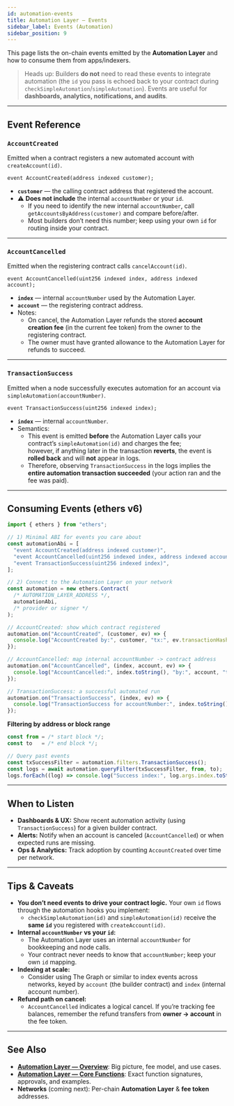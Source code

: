 ```yaml
---
id: automation-events
title: Automation Layer — Events
sidebar_label: Events (Automation)
sidebar_position: 9
---
```


This page lists the on-chain events emitted by the **Automation Layer** and how to consume them from apps/indexers.

> Heads up: Builders **do not** need to read these events to integrate automation (the `id` you pass is echoed back to your contract during `checkSimpleAutomation`/`simpleAutomation`). Events are useful for **dashboards, analytics, notifications, and audits**.

---

## Event Reference

### `AccountCreated`
Emitted when a contract registers a new automated account with `createAccount(id)`.

```solidity
event AccountCreated(address indexed customer);
```

- **`customer`** — the calling contract address that registered the account.
- ⚠️ **Does not include** the internal `accountNumber` or your `id`.
  - If you need to identify the new internal `accountNumber`, call `getAccountsByAddress(customer)` and compare before/after.
  - Most builders don’t need this number; keep using your own `id` for routing inside your contract.

---

### `AccountCancelled`
Emitted when the registering contract calls `cancelAccount(id)`.

```solidity
event AccountCancelled(uint256 indexed index, address indexed account);
```

- **`index`** — internal `accountNumber` used by the Automation Layer.
- **`account`** — the registering contract address.
- Notes:
  - On cancel, the Automation Layer refunds the stored **account creation fee** (in the current fee token) from the owner to the registering contract.
  - The owner must have granted allowance to the Automation Layer for refunds to succeed.

---

### `TransactionSuccess`
Emitted when a node successfully executes automation for an account via `simpleAutomation(accountNumber)`.

```solidity
event TransactionSuccess(uint256 indexed index);
```

- **`index`** — internal `accountNumber`.
- Semantics:
  - This event is emitted **before** the Automation Layer calls your contract’s `simpleAutomation(id)` and charges the fee;  
    however, if anything later in the transaction **reverts**, the event is **rolled back** and will **not** appear in logs.
  - Therefore, observing `TransactionSuccess` in the logs implies the **entire automation transaction succeeded** (your action ran and the fee was paid).

---

## Consuming Events (ethers v6)

```ts
import { ethers } from "ethers";

// 1) Minimal ABI for events you care about
const automationAbi = [
  "event AccountCreated(address indexed customer)",
  "event AccountCancelled(uint256 indexed index, address indexed account)",
  "event TransactionSuccess(uint256 indexed index)",
];

// 2) Connect to the Automation Layer on your network
const automation = new ethers.Contract(
  /* AUTOMATION_LAYER_ADDRESS */,
  automationAbi,
  /* provider or signer */
);

// AccountCreated: show which contract registered
automation.on("AccountCreated", (customer, ev) => {
  console.log("AccountCreated by:", customer, "tx:", ev.transactionHash);
});

// AccountCancelled: map internal accountNumber -> contract address
automation.on("AccountCancelled", (index, account, ev) => {
  console.log("AccountCancelled:", index.toString(), "by:", account, "tx:", ev.transactionHash);
});

// TransactionSuccess: a successful automated run
automation.on("TransactionSuccess", (index, ev) => {
  console.log("TransactionSuccess for accountNumber:", index.toString(), "tx:", ev.transactionHash);
});
```

**Filtering by address or block range**
```ts
const from = /* start block */;
const to   = /* end block */;

// Query past events
const txSuccessFilter = automation.filters.TransactionSuccess();
const logs = await automation.queryFilter(txSuccessFilter, from, to);
logs.forEach((log) => console.log("Success index:", log.args.index.toString()));
```

---

## When to Listen

- **Dashboards & UX:** Show recent automation activity (using `TransactionSuccess`) for a given builder contract.
- **Alerts:** Notify when an account is canceled (`AccountCancelled`) or when expected runs are missing.
- **Ops & Analytics:** Track adoption by counting `AccountCreated` over time per network.

---

## Tips & Caveats

- **You don’t need events to drive your contract logic.** Your own `id` flows through the automation hooks you implement:
  - `checkSimpleAutomation(id)` and `simpleAutomation(id)` receive the **same `id`** you registered with `createAccount(id)`.
- **Internal `accountNumber` vs your `id`:**
  - The Automation Layer uses an internal `accountNumber` for bookkeeping and node calls.
  - Your contract never needs to know that `accountNumber`; keep your own `id` mapping.
- **Indexing at scale:**
  - Consider using The Graph or similar to index events across networks, keyed by `account` (the builder contract) and `index` (internal account number).
- **Refund path on cancel:**
  - `AccountCancelled` indicates a logical cancel. If you’re tracking fee balances, remember the refund transfers from **owner → account** in the fee token.

---

## See Also

- **[Automation Layer — Overview](./automation-overview.md)**: Big picture, fee model, and use cases.  
- **[Automation Layer — Core Functions](./automation-core.md)**: Exact function signatures, approvals, and examples.  
- **Networks** (coming next): Per-chain **Automation Layer** & **fee token** addresses.
